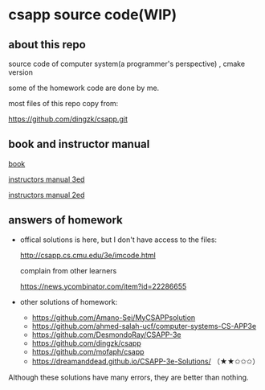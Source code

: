# csapp source code(WIP)

## about this repo
source code of computer system(a programmer's perspective) , cmake version

some of the homework code are done by me.

most files of this repo copy from:

https://github.com/dingzk/csapp.git 


## book and instructor manual

[book](pdf/Computer%20Systems.%20A%20Programmer’s%20Perspective%203rd%20Edition%20Global%20Edition%20(Randal%20E.%20Bryant,%20David%20R.%20O’Hallaron)%20.pdf)

[instructors manual 3ed](pdf/computer-systems-a-programmers-perspective-instructors-solution-manual-3nd.pdf)

[instructors manual 2ed](pdf/computer-systems-a-programmers-perspective-instructors-solution-manual-2ndnbsped.pdf)

## answers of homework

* offical solutions is here, but I don't have access to the files:

  http://csapp.cs.cmu.edu/3e/imcode.html

  complain from other learners
  
  https://news.ycombinator.com/item?id=22286655


* other solutions of homework:
  - https://github.com/Amano-Sei/MyCSAPPsolution
  - https://github.com/ahmed-salah-ucf/computer-systems-CS-APP3e
  - https://github.com/DesmondoRay/CSAPP-3e
  - https://github.com/dingzk/csapp
  - https://github.com/mofaph/csapp
  - https://dreamanddead.github.io/CSAPP-3e-Solutions/  （★★✩✩✩）

Although these solutions have many errors,  they are better than nothing.







